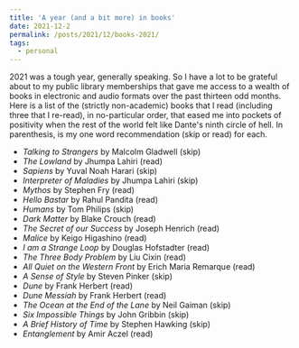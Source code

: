 ```yaml
---
title: 'A year (and a bit more) in books'
date: 2021-12-2
permalink: /posts/2021/12/books-2021/
tags:
  - personal
---
```


2021 was a tough year, generally speaking. So I have a lot to be grateful about to my public library memberships that gave me access to a wealth of books in electronic and audio formats over the past thirteen odd months. Here is a list of the (strictly non-academic) books that I read (including three that I re-read), in no-particular order, that eased me into pockets of positivity when the rest of the world felt like Dante's ninth circle of hell. In parenthesis, is my one word recommendation (skip or read) for each.

- *Talking to Strangers* by Malcolm Gladwell (skip)
- *The Lowland* by Jhumpa Lahiri (read)
- *Sapiens* by Yuval Noah Harari (skip)
- *Interpreter of Maladies* by Jhumpa Lahiri (skip)
- *Mythos* by Stephen Fry (read)
- *Hello Bastar* by Rahul Pandita (read)
- *Humans* by Tom Philips (skip)
- *Dark Matter* by Blake Crouch (read)
- *The Secret of our Success* by Joseph Henrich (read)
- *Malice* by Keigo Higashino (read)
- *I am a Strange Loop* by Douglas Hofstadter (read)
- *The Three Body Problem* by Liu Cixin (read)
- *All Quiet on the Western Front* by Erich Maria Remarque (read)
- *A Sense of Style* by Steven Pinker (skip)
- *Dune* by Frank Herbert (read)
- *Dune Messiah* by Frank Herbert (read)
- *The Ocean at the End of the Lane* by Neil Gaiman (skip)
- *Six Impossible Things* by John Gribbin (skip)
- *A Brief History of Time* by Stephen Hawking (skip)
- *Entanglement* by Amir Aczel (read)

